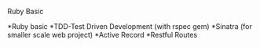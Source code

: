 Ruby Basic

*Ruby basic
*TDD-Test Driven Development (with rspec gem)
*Sinatra (for smaller scale web project)
*Active Record
*Restful Routes